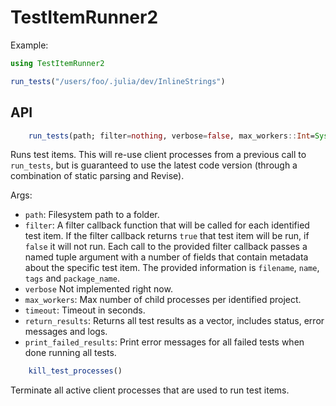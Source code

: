 # TestItemRunner2

Example:

```julia
using TestItemRunner2

run_tests("/users/foo/.julia/dev/InlineStrings")
```

## API

```julia
    run_tests(path; filter=nothing, verbose=false, max_workers::Int=Sys.CPU_THREADS, timeout=60*5, return_results=false, print_failed_results=true)
```

Runs test items. This will re-use client processes from a previous call to `run_tests`, but is guaranteed to use the latest code version (through a combination of static parsing and Revise).

Args:
- `path`: Filesystem path to a folder.
- `filter`: A filter callback function that will be called for each identified test item. If the filter callback returns `true` that test item will be run, if `false` it will not run. Each call to the provided filter callback passes a named tuple argument with a number of fields that contain metadata about the specific test item. The provided information is `filename`, `name`, `tags` and `package_name`.
- `verbose` Not implemented right now.
- `max_workers`: Max number of child processes per identified project.
- `timeout`: Timeout in seconds.
- `return_results`: Returns all test results as a vector, includes status, error messages and logs.
- `print_failed_results`: Print error messages for all failed tests when done running all tests.

```julia
    kill_test_processes()
```

Terminate all active client processes that are used to run test items.
